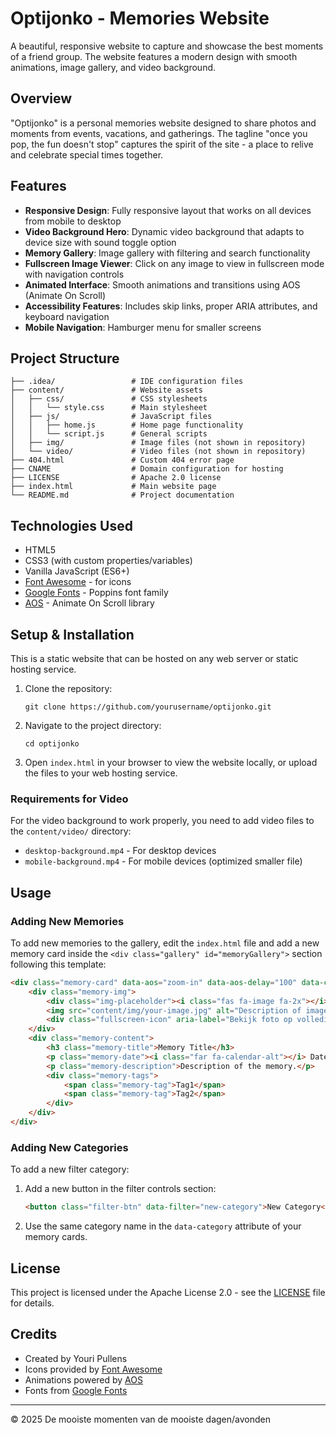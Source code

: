 # Optijonko - Memories Website

A beautiful, responsive website to capture and showcase the best moments of a friend group. The website features a modern design with smooth animations, image gallery, and video background.

## Overview

"Optijonko" is a personal memories website designed to share photos and moments from events, vacations, and gatherings. The tagline "once you pop, the fun doesn't stop" captures the spirit of the site - a place to relive and celebrate special times together.

## Features

- **Responsive Design**: Fully responsive layout that works on all devices from mobile to desktop
- **Video Background Hero**: Dynamic video background that adapts to device size with sound toggle option
- **Memory Gallery**: Image gallery with filtering and search functionality
- **Fullscreen Image Viewer**: Click on any image to view in fullscreen mode with navigation controls
- **Animated Interface**: Smooth animations and transitions using AOS (Animate On Scroll)
- **Accessibility Features**: Includes skip links, proper ARIA attributes, and keyboard navigation
- **Mobile Navigation**: Hamburger menu for smaller screens

## Project Structure

```
├── .idea/                 # IDE configuration files
├── content/               # Website assets
│   ├── css/               # CSS stylesheets
│   │   └── style.css      # Main stylesheet
│   ├── js/                # JavaScript files
│   │   ├── home.js        # Home page functionality
│   │   └── script.js      # General scripts
│   ├── img/               # Image files (not shown in repository)
│   └── video/             # Video files (not shown in repository)
├── 404.html               # Custom 404 error page
├── CNAME                  # Domain configuration for hosting
├── LICENSE                # Apache 2.0 license
├── index.html             # Main website page
└── README.md              # Project documentation
```

## Technologies Used

- HTML5
- CSS3 (with custom properties/variables)
- Vanilla JavaScript (ES6+)
- [Font Awesome](https://fontawesome.com/) - for icons
- [Google Fonts](https://fonts.google.com/) - Poppins font family
- [AOS](https://michalsnik.github.io/aos/) - Animate On Scroll library

## Setup & Installation

This is a static website that can be hosted on any web server or static hosting service.

1. Clone the repository:
   ```
   git clone https://github.com/yourusername/optijonko.git
   ```

2. Navigate to the project directory:
   ```
   cd optijonko
   ```

3. Open `index.html` in your browser to view the website locally, or upload the files to your web hosting service.

### Requirements for Video

For the video background to work properly, you need to add video files to the `content/video/` directory:

- `desktop-background.mp4` - For desktop devices
- `mobile-background.mp4` - For mobile devices (optimized smaller file)

## Usage

### Adding New Memories

To add new memories to the gallery, edit the `index.html` file and add a new memory card inside the `<div class="gallery" id="memoryGallery">` section following this template:

```html
<div class="memory-card" data-aos="zoom-in" data-aos-delay="100" data-category="category-name" data-date="YYYY-MM-DD">
    <div class="memory-img">
        <div class="img-placeholder"><i class="fas fa-image fa-2x"></i></div>
        <img src="content/img/your-image.jpg" alt="Description of image" class="fullscreen-img" loading="lazy">
        <div class="fullscreen-icon" aria-label="Bekijk foto op volledig scherm"><i class="fas fa-expand"></i></div>
    </div>
    <div class="memory-content">
        <h3 class="memory-title">Memory Title</h3>
        <p class="memory-date"><i class="far fa-calendar-alt"></i> Date displayed</p>
        <p class="memory-description">Description of the memory.</p>
        <div class="memory-tags">
            <span class="memory-tag">Tag1</span>
            <span class="memory-tag">Tag2</span>
        </div>
    </div>
</div>
```

### Adding New Categories

To add a new filter category:

1. Add a new button in the filter controls section:
   ```html
   <button class="filter-btn" data-filter="new-category">New Category</button>
   ```

2. Use the same category name in the `data-category` attribute of your memory cards.

## License

This project is licensed under the Apache License 2.0 - see the [LICENSE](LICENSE) file for details.

## Credits

- Created by Youri Pullens
- Icons provided by [Font Awesome](https://fontawesome.com/)
- Animations powered by [AOS](https://michalsnik.github.io/aos/)
- Fonts from [Google Fonts](https://fonts.google.com/)

---

© 2025 De mooiste momenten van de mooiste dagen/avonden

